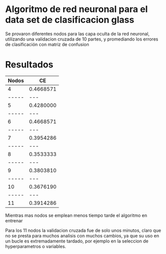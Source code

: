 # Algoritmo de red neuronal para el data set de clasificacion glass
Se provaron diferentes nodos para las capa oculta de la red neuronal, utilizando una validacion
cruzada de 10 partes, y promediando los errores de clasificación con
matriz de confusion

# Resultados
|Nodos|CE|
|-----|---|
|4|0.4668571 |
|-----|---|
|5|0.4280000 |
|-----|---|
|6|0.4668571|
|-----|---|
|7|0.3954286 |
|-----|---|
|8|0.3533333 |
|-----|---|
|9|0.3803810 |
|-----|---|
|10|0.3676190 |
|-----|---|
|11|0.3914286|

Mientras mas nodos se emplean menos tiempo tarde el algoritmo en entrenar

Para los 11 nodos la validacion cruzada fue de solo unos minutos, claro que no
se presta para muchos analisis con muchos cambios, ya que su uso en un bucle es
extremadamente tardado, por ejemplo en la seleccion de hyperparametros o variables.
